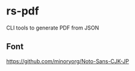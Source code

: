 # rs-pdf

CLI tools to generate PDF from JSON

## Font

https://github.com/minoryorg/Noto-Sans-CJK-JP
